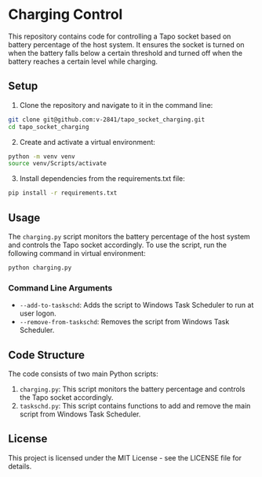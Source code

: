 # Charging Control
This repository contains code for controlling a Tapo socket based on battery percentage of the host system. It ensures the socket is turned on when the battery falls below a certain threshold and turned off when the battery reaches a certain level while charging.

## Setup
1. Clone the repository and navigate to it in the command line:
```bash
git clone git@github.com:v-2841/tapo_socket_charging.git
cd tapo_socket_charging
```
2. Create and activate a virtual environment:
```bash
python -m venv venv
source venv/Scripts/activate
```
3. Install dependencies from the requirements.txt file:
```bash
pip install -r requirements.txt
```

## Usage
The `charging.py` script monitors the battery percentage of the host system and controls the Tapo socket accordingly.
To use the script, run the following command in virtual environment:
```bash
python charging.py
```

### Command Line Arguments
-   `--add-to-taskschd`: Adds the script to Windows Task Scheduler to run at user logon.
-   `--remove-from-taskschd`: Removes the script from Windows Task Scheduler.

## Code Structure
The code consists of two main Python scripts:
1.  `charging.py`: This script monitors the battery percentage and controls the Tapo socket accordingly.
2.  `taskschd.py`: This script contains functions to add and remove the main script from Windows Task Scheduler.

## License
This project is licensed under the MIT License - see the LICENSE file for details.
